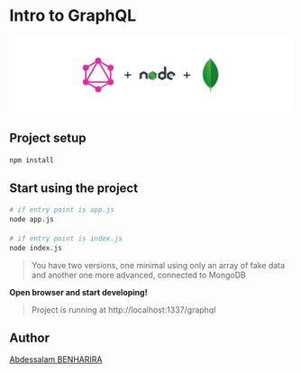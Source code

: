# Intro to GraphQL

![header](./assets/header.png)

## Project setup

```bash
npm install
```

## Start using the project

```bash
# if entry point is app.js
node app.js

# if entry point is index.js
node index.js
```

> You have two versions, one minimal using only an array of fake data and another one more advanced,  connected to MongoDB

**Open browser and start developing!**

> Project is running at http://localhost:1337/graphql

## Author
[Abdessalam BENHARIRA](https://abdessalam-benharira.me)
